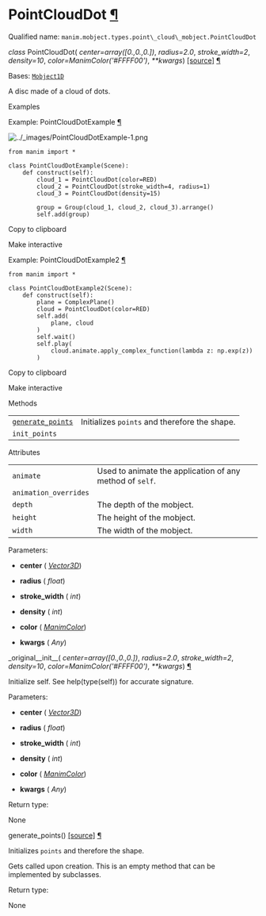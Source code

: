 # PointCloudDot [¶](https://docs.manim.community/en/stable/reference/manim.mobject.types.point_cloud_mobject.PointCloudDot.html\#pointclouddot "Link to this heading")

Qualified name: `manim.mobject.types.point\_cloud\_mobject.PointCloudDot`

_class_ PointCloudDot( _center=array(\[0.,0.,0.\])_, _radius=2.0_, _stroke\_width=2_, _density=10_, _color=ManimColor('#FFFF00')_, _\*\*kwargs_) [\[source\]](https://docs.manim.community/en/stable/_modules/manim/mobject/types/point_cloud_mobject.html#PointCloudDot) [¶](https://docs.manim.community/en/stable/reference/manim.mobject.types.point_cloud_mobject.PointCloudDot.html#manim.mobject.types.point_cloud_mobject.PointCloudDot "Link to this definition")

Bases: [`Mobject1D`](https://docs.manim.community/en/stable/reference/manim.mobject.types.point_cloud_mobject.Mobject1D.html#manim.mobject.types.point_cloud_mobject.Mobject1D "manim.mobject.types.point_cloud_mobject.Mobject1D")

A disc made of a cloud of dots.

Examples

Example: PointCloudDotExample [¶](https://docs.manim.community/en/stable/reference/manim.mobject.types.point_cloud_mobject.PointCloudDot.html#pointclouddotexample)

![../_images/PointCloudDotExample-1.png](https://docs.manim.community/en/stable/_images/PointCloudDotExample-1.png)

```
from manim import *

class PointCloudDotExample(Scene):
    def construct(self):
        cloud_1 = PointCloudDot(color=RED)
        cloud_2 = PointCloudDot(stroke_width=4, radius=1)
        cloud_3 = PointCloudDot(density=15)

        group = Group(cloud_1, cloud_2, cloud_3).arrange()
        self.add(group)

```

Copy to clipboard

Make interactive

Example: PointCloudDotExample2 [¶](https://docs.manim.community/en/stable/reference/manim.mobject.types.point_cloud_mobject.PointCloudDot.html#pointclouddotexample2)

```
from manim import *

class PointCloudDotExample2(Scene):
    def construct(self):
        plane = ComplexPlane()
        cloud = PointCloudDot(color=RED)
        self.add(
            plane, cloud
        )
        self.wait()
        self.play(
            cloud.animate.apply_complex_function(lambda z: np.exp(z))
        )

```

Copy to clipboard

Make interactive

Methods

|     |     |
| --- | --- |
| [`generate_points`](https://docs.manim.community/en/stable/reference/manim.mobject.types.point_cloud_mobject.PointCloudDot.html#manim.mobject.types.point_cloud_mobject.PointCloudDot.generate_points "manim.mobject.types.point_cloud_mobject.PointCloudDot.generate_points") | Initializes `points` and therefore the shape. |
| `init_points` |  |

Attributes

|     |     |
| --- | --- |
| `animate` | Used to animate the application of any method of `self`. |
| `animation_overrides` |  |
| `depth` | The depth of the mobject. |
| `height` | The height of the mobject. |
| `width` | The width of the mobject. |

Parameters:

- **center** ( [_Vector3D_](https://docs.manim.community/en/stable/reference/manim.typing.html#manim.typing.Vector3D "manim.typing.Vector3D"))

- **radius** ( _float_)

- **stroke\_width** ( _int_)

- **density** ( _int_)

- **color** ( [_ManimColor_](https://docs.manim.community/en/stable/reference/manim.utils.color.core.ManimColor.html#manim.utils.color.core.ManimColor "manim.utils.color.core.ManimColor"))

- **kwargs** ( _Any_)


\_original\_\_init\_\_( _center=array(\[0.,0.,0.\])_, _radius=2.0_, _stroke\_width=2_, _density=10_, _color=ManimColor('#FFFF00')_, _\*\*kwargs_) [¶](https://docs.manim.community/en/stable/reference/manim.mobject.types.point_cloud_mobject.PointCloudDot.html#manim.mobject.types.point_cloud_mobject.PointCloudDot._original__init__ "Link to this definition")

Initialize self. See help(type(self)) for accurate signature.

Parameters:

- **center** ( [_Vector3D_](https://docs.manim.community/en/stable/reference/manim.typing.html#manim.typing.Vector3D "manim.typing.Vector3D"))

- **radius** ( _float_)

- **stroke\_width** ( _int_)

- **density** ( _int_)

- **color** ( [_ManimColor_](https://docs.manim.community/en/stable/reference/manim.utils.color.core.ManimColor.html#manim.utils.color.core.ManimColor "manim.utils.color.core.ManimColor"))

- **kwargs** ( _Any_)


Return type:

None

generate\_points() [\[source\]](https://docs.manim.community/en/stable/_modules/manim/mobject/types/point_cloud_mobject.html#PointCloudDot.generate_points) [¶](https://docs.manim.community/en/stable/reference/manim.mobject.types.point_cloud_mobject.PointCloudDot.html#manim.mobject.types.point_cloud_mobject.PointCloudDot.generate_points "Link to this definition")

Initializes `points` and therefore the shape.

Gets called upon creation. This is an empty method that can be implemented by
subclasses.

Return type:

None